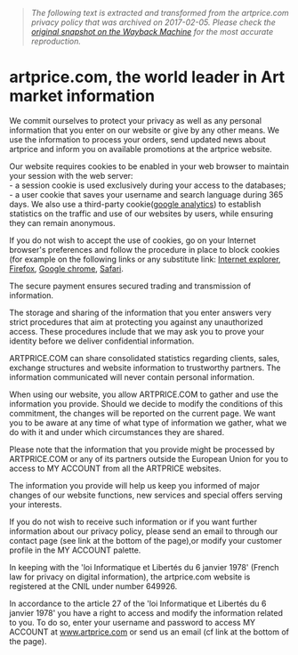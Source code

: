 > *The following text is extracted and transformed from the artprice.com privacy policy that was archived on 2017-02-05. Please check the [original snapshot on the Wayback Machine](https://web.archive.org/web/20170205102009id_/https%3A//www.artprice.com/privacypolicy) for the most accurate reproduction.*

# artprice.com, the world leader in Art market information

We commit ourselves to protect your privacy as well as any personal information that you enter on our website or give by any other means. We use the information to process your orders, send updated news about artprice and inform you on available promotions at the artprice website. 

Our website requires cookies to be enabled in your web browser to maintain your session with the web server:   
\- a session cookie is used exclusively during your access to the databases;  
\- a user cookie that saves your username and search language during 365 days. We also use a third-party cookie([google analytics](http://www.google.com/analytics/)) to establish statistics on the traffic and use of our websites by users, while ensuring they can remain anonymous. 

If you do not wish to accept the use of cookies, go on your Internet browser's preferences and follow the procedure in place to block cookies (for example on the following links or any substitute link: [Internet explorer](http://windows.microsoft.com/en-en/windows7/block-enable-or-allow-cookies), [Firefox](https://support.mozilla.org/en-US/kb/cookies-information-websites-store-on-your-computer), [Google chrome](https://support.google.com/chrome/answer/95647?hl=en), [Safari](http://support.apple.com/kb/PH11913). 

The secure payment ensures secured trading and transmission of information. 

The storage and sharing of the information that you enter answers very strict procedures that aim at protecting you against any unauthorized access. These procedures include that we may ask you to prove your identity before we deliver confidential information. 

ARTPRICE.COM can share consolidated statistics regarding clients, sales, exchange structures and website information to trustworthy partners. The information communicated will never contain personal information. 

When using our website, you allow ARTPRICE.COM to gather and use the information you provide. Should we decide to modify the conditions of this commitment, the changes will be reported on the current page. We want you to be aware at any time of what type of information we gather, what we do with it and under which circumstances they are shared. 

Please note that the information that you provide might be processed by ARTPRICE.COM or any of its partners outside the European Union for you to access to MY ACCOUNT from all the ARTPRICE websites. 

The information you provide will help us keep you informed of major changes of our website functions, new services and special offers serving your interests. 

If you do not wish to receive such information or if you want further information about our privacy policy, please send an email to through our contact page (see link at the bottom of the page),or modify your customer profile in the MY ACCOUNT palette. 

In keeping with the 'loi Informatique et Libertés du 6 janvier 1978' (French law for privacy on digital information), the artprice.com website is registered at the CNIL under number 649926. 

In accordance to the article 27 of the 'loi Informatique et Libertés du 6 janvier 1978' you have a right to access and modify the information related to you. To do so, enter your username and password to access MY ACCOUNT at www.artprice.com or send us an email (cf link at the bottom of the page). 
